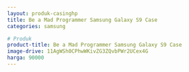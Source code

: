 ```yaml
---
layout: produk-casinghp
title: Be a Mad Programmer Samsung Galaxy S9 Case
categories: samsung

# Produk
product-title: Be a Mad Programmer Samsung Galaxy S9 Case
image-drive: 11AgWSh0CPhwWKivZG3ZQvbPWr2UCex4G
harga: 90000
---
```

